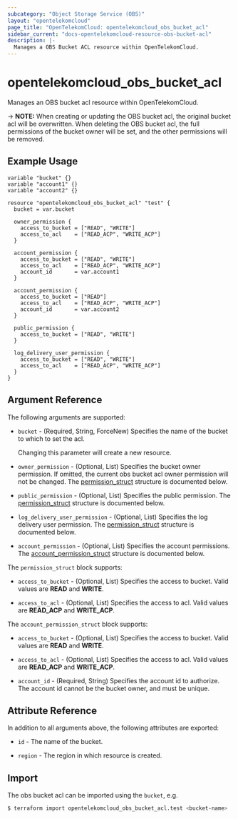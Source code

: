 ```yaml
---
subcategory: "Object Storage Service (OBS)"
layout: "opentelekomcloud"
page_title: "OpenTelekomCloud: opentelekomcloud_obs_bucket_acl"
sidebar_current: "docs-opentelekomcloud-resource-obs-bucket-acl"
description: |-
  Manages a OBS Bucket ACL resource within OpenTelekomCloud.
---
```



# opentelekomcloud_obs_bucket_acl

Manages an OBS bucket acl resource within OpenTelekomCloud.

-> **NOTE:** When creating or updating the OBS bucket acl, the original bucket acl will be overwritten. When deleting
the OBS bucket acl, the full permissions of the bucket owner will be set, and the other permissions will be removed.

## Example Usage

```hcl
variable "bucket" {}
variable "account1" {}
variable "account2" {}

resource "opentelekomcloud_obs_bucket_acl" "test" {
  bucket = var.bucket

  owner_permission {
    access_to_bucket = ["READ", "WRITE"]
    access_to_acl    = ["READ_ACP", "WRITE_ACP"]
  }

  account_permission {
    access_to_bucket = ["READ", "WRITE"]
    access_to_acl    = ["READ_ACP", "WRITE_ACP"]
    account_id       = var.account1
  }

  account_permission {
    access_to_bucket = ["READ"]
    access_to_acl    = ["READ_ACP", "WRITE_ACP"]
    account_id       = var.account2
  }

  public_permission {
    access_to_bucket = ["READ", "WRITE"]
  }

  log_delivery_user_permission {
    access_to_bucket = ["READ", "WRITE"]
    access_to_acl    = ["READ_ACP", "WRITE_ACP"]
  }
}
```

## Argument Reference

The following arguments are supported:

* `bucket` - (Required, String, ForceNew) Specifies the name of the bucket to which to set the acl.

  Changing this parameter will create a new resource.

* `owner_permission` - (Optional, List) Specifies the bucket owner permission. If omitted, the current obs bucket acl
  owner permission will not be changed.
  The [permission_struct](#OBSBucketAcl_permission_struct) structure is documented below.

* `public_permission` - (Optional, List) Specifies the public permission.
  The [permission_struct](#OBSBucketAcl_permission_struct) structure is documented below.

* `log_delivery_user_permission` - (Optional, List) Specifies the log delivery user permission.
  The [permission_struct](#OBSBucketAcl_permission_struct) structure is documented below.

* `account_permission` - (Optional, List) Specifies the account permissions.
  The [account_permission_struct](#OBSBucketAcl_account_permission_struct) structure is documented below.

<a name="OBSBucketAcl_permission_struct"></a>
The `permission_struct` block supports:

* `access_to_bucket` - (Optional, List) Specifies the access to bucket. Valid values are **READ** and **WRITE**.

* `access_to_acl` - (Optional, List) Specifies the access to acl. Valid values are **READ_ACP** and **WRITE_ACP**.

<a name="OBSBucketAcl_account_permission_struct"></a>
The `account_permission_struct` block supports:

* `access_to_bucket` - (Optional, List) Specifies the access to bucket. Valid values are **READ** and **WRITE**.

* `access_to_acl` - (Optional, List) Specifies the access to acl. Valid values are **READ_ACP** and **WRITE_ACP**.

* `account_id` - (Required, String) Specifies the account id to authorize. The account id cannot be the bucket owner,
  and must be unique.

## Attribute Reference

In addition to all arguments above, the following attributes are exported:

* `id` - The name of the bucket.


* `region` - The region in which resource is created.

## Import

The obs bucket acl can be imported using the `bucket`, e.g.

```bash
$ terraform import opentelekomcloud_obs_bucket_acl.test <bucket-name>
```
